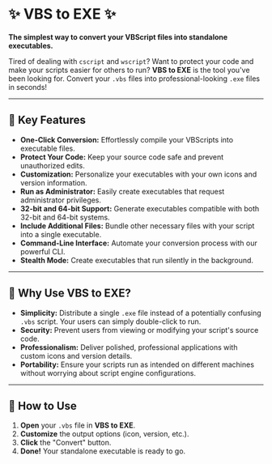 # ✨ VBS to EXE ✨

**The simplest way to convert your VBScript files into standalone executables.**

Tired of dealing with `cscript` and `wscript`? Want to protect your code and make your scripts easier for others to run? **VBS to EXE** is the tool you've been looking for. Convert your `.vbs` files into professional-looking `.exe` files in seconds!

---

## 🚀 Key Features

* **One-Click Conversion:** Effortlessly compile your VBScripts into executable files.
* **Protect Your Code:** Keep your source code safe and prevent unauthorized edits.
* **Customization:** Personalize your executables with your own icons and version information.
* **Run as Administrator:** Easily create executables that request administrator privileges.
* **32-bit and 64-bit Support:** Generate executables compatible with both 32-bit and 64-bit systems.
* **Include Additional Files:** Bundle other necessary files with your script into a single executable.
* **Command-Line Interface:** Automate your conversion process with our powerful CLI.
* **Stealth Mode:** Create executables that run silently in the background.

---

## 🤔 Why Use VBS to EXE?

* **Simplicity:** Distribute a single `.exe` file instead of a potentially confusing `.vbs` script. Your users can simply double-click to run.
* **Security:** Prevent users from viewing or modifying your script's source code.
* **Professionalism:** Deliver polished, professional applications with custom icons and version details.
* **Portability:** Ensure your scripts run as intended on different machines without worrying about script engine configurations.

---

## 🔧 How to Use

1.  **Open** your `.vbs` file in **VBS to EXE**.
2.  **Customize** the output options (icon, version, etc.).
3.  **Click** the "Convert" button.
4.  **Done!** Your standalone executable is ready to go.
